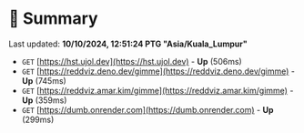# 📖 Summary
Last updated: **10/10/2024, 12:51:24 PTG "Asia/Kuala_Lumpur"**

- `GET` [https://hst.ujol.dev](https://hst.ujol.dev) - **Up** (506ms)
- `GET` [https://reddviz.deno.dev/gimme](https://reddviz.deno.dev/gimme) - **Up** (745ms)
- `GET` [https://reddviz.amar.kim/gimme](https://reddviz.amar.kim/gimme) - **Up** (359ms)
- `GET` [https://dumb.onrender.com](https://dumb.onrender.com) - **Up** (299ms)

